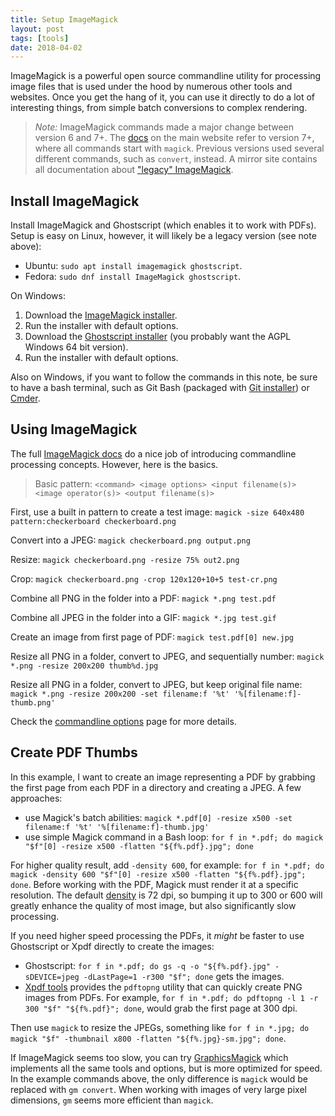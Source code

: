 ```yaml
---
title: Setup ImageMagick
layout: post
tags: [tools]
date: 2018-04-02
---
```


ImageMagick is a powerful open source commandline utility for processing image files that is used under the hood by numerous other tools and websites.
Once you get the hang of it, you can use it directly to do a lot of interesting things, from simple batch conversions to complex rendering.

> *Note:* ImageMagick commands made a major change between version 6 and 7+. 
> The [docs](http://www.imagemagick.org/script/command-line-processing.php) on the main website refer to version 7+, where all commands start with `magick`. 
> Previous versions used several different commands, such as `convert`, instead.
> A mirror site contains all documentation about ["legacy" ImageMagick](https://legacy.imagemagick.org/script/command-line-processing.php).

## Install ImageMagick

Install ImageMagick and Ghostscript (which enables it to work with PDFs).
Setup is easy on Linux, however, it will likely be a legacy version (see note above):

- Ubuntu: `sudo apt install imagemagick ghostscript`.
- Fedora: `sudo dnf install ImageMagick ghostscript`.

On Windows:

1. Download the [ImageMagick installer](http://www.imagemagick.org/script/download.php#windows).
2. Run the installer with default options.
3. Download the [Ghostscript installer](https://www.ghostscript.com/download/gsdnld.html) (you probably want the AGPL Windows 64 bit version).
4. Run the installer with default options.

Also on Windows, if you want to follow the commands in this note, be sure to have a bash terminal, such as Git Bash (packaged with [Git installer](https://git-scm.com/)) or [Cmder](https://evanwill.github.io/_drafts/notes/cmdr.html).

## Using ImageMagick

The full [ImageMagick docs](http://www.imagemagick.org/script/command-line-processing.php) do a nice job of introducing commandline processing concepts. 
However, here is the basics.

> Basic pattern: `<command> <image options> <input filename(s)> <image operator(s)> <output filename(s)>`

First, use a built in pattern to create a test image: 
`magick -size 640x480 pattern:checkerboard checkerboard.png`

Convert into a JPEG: 
`magick checkerboard.png output.png`

Resize:
`magick checkerboard.png -resize 75% out2.png`

Crop:
`magick checkerboard.png -crop 120x120+10+5 test-cr.png`

Combine all PNG in the folder into a PDF:
`magick *.png test.pdf`

Combine all JPEG in the folder into a GIF:
`magick *.jpg test.gif`

Create an image from first page of PDF:
`magick test.pdf[0] new.jpg`

Resize all PNG in a folder, convert to JPEG, and sequentially number:
`magick *.png -resize 200x200 thumb%d.jpg`

Resize all PNG in a folder, convert to JPEG, but keep original file name: 
`magick *.png -resize 200x200 -set filename:f '%t' '%[filename:f]-thumb.png'`

Check the [commandline options](https://www.imagemagick.org/script/command-line-options.php#auto-level) page for more details. 

## Create PDF Thumbs

In this example, I want to create an image representing a PDF by grabbing the first page from each PDF in a directory and creating a JPEG. 
A few approaches: 

- use Magick's batch abilities: `magick *.pdf[0] -resize x500 -set filename:f '%t' '%[filename:f]-thumb.jpg'`
- use simple Magick command in a Bash loop: `for f in *.pdf; do magick "$f"[0] -resize x500 -flatten "${f%.pdf}.jpg"; done`

For higher quality result, add `-density 600`, for example: `for f in *.pdf; do magick -density 600 "$f"[0] -resize x500 -flatten "${f%.pdf}.jpg"; done`. 
Before working with the PDF, Magick must render it at a specific resolution.
The default [density](https://www.imagemagick.org/script/command-line-options.php#density) is 72 dpi, so bumping it up to 300 or 600 will greatly enhance the quality of most image, but also significantly slow processing.

If you need higher speed processing the PDFs, it *might* be faster to use Ghostscript or Xpdf directly to create the images:

- Ghostscript: `for f in *.pdf; do gs -q -o "${f%.pdf}.jpg" -sDEVICE=jpeg -dLastPage=1 -r300 "$f"; done` gets the images. 
- [Xpdf tools](http://www.xpdfreader.com/index.html) provides the `pdftopng` utility that can quickly create PNG images from PDFs. For example, `for f in *.pdf; do pdftopng -l 1 -r 300 "$f" "${f%.pdf}"; done`, would grab the first page at 300 dpi.

Then use `magick` to resize the JPEGs, something like `for f in *.jpg; do magick "$f" -thumbnail x800 -flatten "${f%.jpg}-sm.jpg"; done`.

If ImageMagick seems too slow, you can try [GraphicsMagick](http://www.graphicsmagick.org/) which implements all the same tools and options, but is more optimized for speed. 
In the example commands above, the only difference is `magick` would be replaced with `gm convert`.
When working with images of very large pixel dimensions, `gm` seems more efficient than `magick`.
